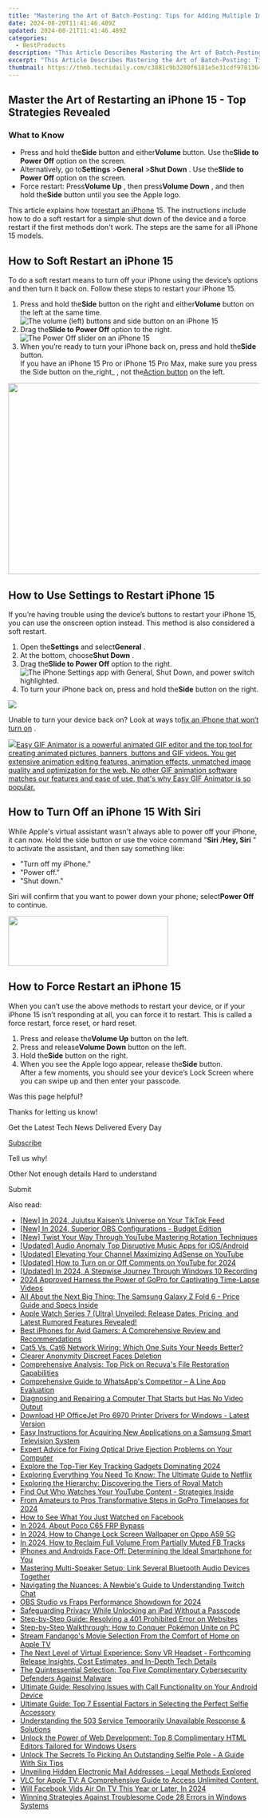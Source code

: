 ```yaml
---
title: "Mastering the Art of Batch-Posting: Tips for Adding Multiple Images on Facebook"
date: 2024-08-20T11:41:46.489Z
updated: 2024-08-21T11:41:46.489Z
categories:
  - BestProducts
description: "This Article Describes Mastering the Art of Batch-Posting: Tips for Adding Multiple Images on Facebook"
excerpt: "This Article Describes Mastering the Art of Batch-Posting: Tips for Adding Multiple Images on Facebook"
thumbnail: https://thmb.techidaily.com/c3881c9b3280f6181e5e31cdf97813641b81345019e7ba1cde62d3c30be7801d.jpg
---
```


## Master the Art of Restarting an iPhone 15 - Top Strategies Revealed
### What to Know

* Press and hold the**Side** button and either**Volume** button. Use the**Slide to Power Off** option on the screen.
* Alternatively, go to**Settings** \>**General** \>**Shut Down** . Use the**Slide to Power Off** option on the screen.
* Force restart: Press**Volume Up** , then press**Volume Down** , and then hold the**Side** button until you see the Apple logo.

 This article explains how to[restart an iPhone](https://www.lifewire.com/how-to-restart-iphone-2000288) 15\. The instructions include how to do a soft restart for a simple shut down of the device and a force restart if the first methods don't work. The steps are the same for all iPhone 15 models.

## How to Soft Restart an iPhone 15

 To do a soft restart means to turn off your iPhone using the device’s options and then turn it back on. Follow these steps to restart your iPhone 15.

1. Press and hold the**Side** button on the right and either**Volume** button on the left at the same time.  
![The volume (left) buttons and side button on an iPhone 15](https://www.lifewire.com/thmb/TmHUOU_P6SpM3wMTkgaBlQ6knbg=/1500x0/filters:no_upscale():max_bytes(150000):strip_icc():format(webp)/Side-and-Volume-buttons-on-iPhone-15-Pro-ce7f29a6f4bb4cf3bb66ea8b0b928ba3.jpg)
2. Drag the**Slide to Power Off** option to the right.  
![The Power Off slider on an iPhone 15](https://www.lifewire.com/thmb/_gkqlHLFwAAe43qTejESczVRQeE=/1500x0/filters:no_upscale():max_bytes(150000):strip_icc():format(webp)/iPhone15-Power-Off-Slider-8662940-84a3f064e5dc4278b8c8abb4a8bcbf56-a833a36d8094471694b628adb004cc60.jpg)
3. When you’re ready to turn your iPhone back on, press and hold the**Side** button.  
 If you have an iPhone 15 Pro or iPhone 15 Pro Max, make sure you press the Side button on the_right_ , not the[Action button](https://www.lifewire.com/use-action-button-on-iphone-15-pro-7972021) on the left.

<!-- affiliate ads begin -->
<a href="https://ship7com.pxf.io/c/5597632/1509856/17634" target="_top" id="1509856"><img src="//a.impactradius-go.com/display-ad/17634-1509856" border="0" alt="" width="730" height="383"/></a>
<!-- affiliate ads end -->
## How to Use Settings to Restart iPhone 15

 If you’re having trouble using the device’s buttons to restart your iPhone 15, you can use the onscreen option instead. This method is also considered a soft restart.

1. Open the**Settings** and select**General** .
2. At the bottom, choose**Shut Down** .
3. Drag the**Slide to Power Off** option to the right.  
![The iPhone Settings app with General, Shut Down, and power switch highlighted.](https://www.lifewire.com/thmb/qkqSasRdubWydWHUBG5CkQeJstI=/1500x0/filters:no_upscale():max_bytes(150000):strip_icc():format(webp)/Turn-Of-iPhone-15-Pro-in-Settings-6be83e8413504c42b9bc2f146153f7da.jpg)
4. To turn your iPhone back on, press and hold the**Side** button on the right.  
<!-- affiliate ads begin -->
<a href="https://secure.2checkout.com/order/checkout.php?PRODS=37100474&QTY=1&AFFILIATE=108875&CART=1"><img src="https://awario.com/images/pages/index/img-platform-ui-1280@1x.avif" border="0"></a>
<!-- affiliate ads end -->
 Unable to turn your device back on? Look at ways to[fix an iPhone that won’t turn on](https://www.lifewire.com/what-to-do-when-your-iphone-wont-turn-on-2000281) .

<!-- affiliate ads begin -->
<a href="https://secure.2checkout.com/order/checkout.php?PRODS=174416&QTY=1&AFFILIATE=108875&CART=1"><img src="https://www.easygifanimator.net/images/gif-animator.png" border="0">Easy GIF Animator is a powerful animated GIF editor and the top tool for creating animated pictures, banners, buttons and GIF videos. You get extensive animation editing features, animation effects, unmatched image quality and optimization for the web. No other GIF animation software matches our features and ease of use, that's why Easy GIF Animator is so popular.</a>
<!-- affiliate ads end -->
## How to Turn Off an iPhone 15 With Siri

 While Apple's virtual assistant wasn't always able to power off your iPhone, it can now. Hold the side button or use the voice command "**Siri** /**Hey, Siri** " to activate the assistant, and then say something like:

* "Turn off my iPhone."
* "Power off."
* "Shut down."

 Siri will confirm that you want to power down your phone; select**Power Off** to continue.

<!-- affiliate ads begin -->
<a href="https://godlikehost.sjv.io/c/5597632/1920054/21774" target="_top" id="1920054"><img src="//a.impactradius-go.com/display-ad/21774-1920054" border="0" alt="" width="320" height="100"/></a><img height="0" width="0" src="https://imp.pxf.io/i/5597632/1920054/21774" style="position:absolute;visibility:hidden;" border="0" />
<!-- affiliate ads end -->
## How to Force Restart an iPhone 15

 When you can’t use the above methods to restart your device, or if your iPhone 15 isn’t responding at all, you can force it to restart. This is called a force restart, force reset, or hard reset.

1. Press and release the**Volume Up** button on the left.
2. Press and release**Volume Down** button on the left.
3. Hold the**Side** button on the right.
4. When you see the Apple logo appear, release the**Side** button.  
 After a few moments, you should see your device’s Lock Screen where you can swipe up and then enter your passcode.

Was this page helpful?

Thanks for letting us know!

 Get the Latest Tech News Delivered Every Day

[Subscribe](https://www.lifewire.com/#)

Tell us why!

 Other  Not enough details  Hard to understand

 Submit

<ins class="adsbygoogle"
     style="display:block"
     data-ad-format="autorelaxed"
     data-ad-client="ca-pub-7571918770474297"
     data-ad-slot="1223367746"></ins>



<ins class="adsbygoogle"
     style="display:block"
     data-ad-client="ca-pub-7571918770474297"
     data-ad-slot="8358498916"
     data-ad-format="auto"
     data-full-width-responsive="true"></ins>

<span class="atpl-alsoreadstyle">Also read:</span>
<div><ul>
<li><a href="https://tiktok-clips.techidaily.com/new-in-2024-jujutsu-kaisens-universe-on-your-tiktok-feed/"><u>[New] In 2024, Jujutsu Kaisen’s Universe on Your TikTok Feed</u></a></li>
<li><a href="https://visual-screen-recording.techidaily.com/new-in-2024-superior-obs-configurations-budget-edition/"><u>[New] In 2024, Superior OBS Configurations - Budget Edition</u></a></li>
<li><a href="https://facebook-video-share.techidaily.com/new-twist-your-way-through-youtube-mastering-rotation-techniques/"><u>[New] Twist Your Way Through YouTube  Mastering Rotation Techniques</u></a></li>
<li><a href="https://youtube-video-recordings.techidaily.com/updated-audio-anomaly-top-disruptive-music-apps-for-iosandroid/"><u>[Updated] Audio Anomaly  Top Disruptive Music Apps for iOS/Android</u></a></li>
<li><a href="https://youtube-clips.techidaily.com/updated-elevating-your-channel-maximizing-adsense-on-youtube/"><u>[Updated] Elevating Your Channel  Maximizing AdSense on YouTube</u></a></li>
<li><a href="https://eaxpv-info.techidaily.com/updated-how-to-turn-on-or-off-comments-on-youtube-for-2024/"><u>[Updated] How to Turn on or Off Comments on YouTube for 2024</u></a></li>
<li><a href="https://vp-tips.techidaily.com/updated-in-2024-a-stepwise-journey-through-windows-10-recording/"><u>[Updated] In 2024, A Stepwise Journey Through Windows 10 Recording</u></a></li>
<li><a href="https://some-knowledge.techidaily.com/2024-approved-harness-the-power-of-gopro-for-captivating-time-lapse-videos/"><u>2024 Approved  Harness the Power of GoPro for Captivating Time-Lapse Videos</u></a></li>
<li><a href="https://tech-recovery.techidaily.com/1722891449573-all-about-the-next-big-thing-the-samsung-galaxy-z-fold-6-price-guide-and-specs-inside/"><u>All About the Next Big Thing: The Samsung Galaxy Z Fold 6 - Price Guide and Specs Inside</u></a></li>
<li><a href="https://tech-recovery.techidaily.com/apple-watch-series-7-ultra-unveiled-release-dates-pricing-and-latest-rumored-features-revealed/"><u>Apple Watch Series 7 (Ultra) Unveiled: Release Dates, Pricing, and Latest Rumored Features Revealed!</u></a></li>
<li><a href="https://tech-recovery.techidaily.com/best-iphones-for-avid-gamers-a-comprehensive-review-and-recommendations/"><u>Best iPhones for Avid Gamers: A Comprehensive Review and Recommendations</u></a></li>
<li><a href="https://tech-recovery.techidaily.com/cat5-vs-cat6-network-wiring-which-one-suits-your-needs-better/"><u>Cat5 Vs. Cat6 Network Wiring: Which One Suits Your Needs Better?</u></a></li>
<li><a href="https://extra-lessons.techidaily.com/clearer-anonymity-discreet-faces-deletion/"><u>Clearer Anonymity  Discreet Faces Deletion</u></a></li>
<li><a href="https://tech-recovery.techidaily.com/comprehensive-analysis-top-pick-on-recuvas-file-restoration-capabilities/"><u>Comprehensive Analysis: Top Pick on Recuva's File Restoration Capabilities</u></a></li>
<li><a href="https://tech-recovery.techidaily.com/comprehensive-guide-to-whatsapps-competitor-a-line-app-evaluation/"><u>Comprehensive Guide to WhatsApp's Competitor – A Line App Evaluation</u></a></li>
<li><a href="https://tech-recovery.techidaily.com/diagnosing-and-repairing-a-computer-that-starts-but-has-no-video-output/"><u>Diagnosing and Repairing a Computer That Starts but Has No Video Output</u></a></li>
<li><a href="https://tech-recovery.techidaily.com/download-hp-officejet-pro-6970-printer-drivers-for-windows-latest-version/"><u>Download HP OfficeJet Pro 6970 Printer Drivers for Windows - Latest Version</u></a></li>
<li><a href="https://tech-recovery.techidaily.com/easy-instructions-for-acquiring-new-applications-on-a-samsung-smart-television-system/"><u>Easy Instructions for Acquiring New Applications on a Samsung Smart Television System</u></a></li>
<li><a href="https://tech-recovery.techidaily.com/expert-advice-for-fixing-optical-drive-ejection-problems-on-your-computer/"><u>Expert Advice for Fixing Optical Drive Ejection Problems on Your Computer</u></a></li>
<li><a href="https://tech-recovery.techidaily.com/explore-the-top-tier-key-tracking-gadgets-dominating-2024/"><u>Explore the Top-Tier Key Tracking Gadgets Dominating 2024</u></a></li>
<li><a href="https://tech-recovery.techidaily.com/exploring-everything-you-need-to-know-the-ultimate-guide-to-netflix/"><u>Exploring Everything You Need To Know: The Ultimate Guide to Netflix</u></a></li>
<li><a href="https://tech-recovery.techidaily.com/exploring-the-hierarchy-discovering-the-tiers-of-royal-match/"><u>Exploring the Hierarchy: Discovering the Tiers of Royal Match</u></a></li>
<li><a href="https://tech-recovery.techidaily.com/find-out-who-watches-your-youtube-content-strategies-inside/"><u>Find Out Who Watches Your YouTube Content - Strategies Inside</u></a></li>
<li><a href="https://article-helps.techidaily.com/from-amateurs-to-pros-transformative-steps-in-gopro-timelapses-for-2024/"><u>From Amateurs to Pros  Transformative Steps in GoPro Timelapses for 2024</u></a></li>
<li><a href="https://facebook-videos.techidaily.com/how-to-see-what-you-just-watched-on-facebook/"><u>How to See What You Just Watched on Facebook</u></a></li>
<li><a href="https://android-frp.techidaily.com/in-2024-about-poco-c65-frp-bypass-by-drfone-android/"><u>In 2024, About Poco C65 FRP Bypass</u></a></li>
<li><a href="https://android-unlock.techidaily.com/in-2024-how-to-change-lock-screen-wallpaper-on-oppo-a59-5g-by-drfone-android/"><u>In 2024, How to Change Lock Screen Wallpaper on Oppo A59 5G</u></a></li>
<li><a href="https://facebook-video-content.techidaily.com/in-2024-how-to-reclaim-full-volume-from-partially-muted-fb-tracks/"><u>In 2024, How to Reclaim Full Volume From Partially Muted FB Tracks</u></a></li>
<li><a href="https://tech-recovery.techidaily.com/iphones-and-androids-face-off-determining-the-ideal-smartphone-for-you/"><u>IPhones and Androids Face-Off: Determining the Ideal Smartphone for You</u></a></li>
<li><a href="https://tech-recovery.techidaily.com/mastering-multi-speaker-setup-link-several-bluetooth-audio-devices-together/"><u>Mastering Multi-Speaker Setup: Link Several Bluetooth Audio Devices Together</u></a></li>
<li><a href="https://tech-recovery.techidaily.com/navigating-the-nuances-a-newbies-guide-to-understanding-twitch-chat/"><u>Navigating the Nuances: A Newbie's Guide to Understanding Twitch Chat</u></a></li>
<li><a href="https://screen-recording.techidaily.com/obs-studio-vs-fraps-performance-showdown-for-2024/"><u>OBS Studio vs Fraps  Performance Showdown for 2024</u></a></li>
<li><a href="https://tech-recovery.techidaily.com/safeguarding-privacy-while-unlocking-an-ipad-without-a-passcode/"><u>Safeguarding Privacy While Unlocking an iPad Without a Passcode</u></a></li>
<li><a href="https://tech-recovery.techidaily.com/step-by-step-guide-resolving-a-401-prohibited-error-on-websites/"><u>Step-by-Step Guide: Resolving a 401 Prohibited Error on Websites</u></a></li>
<li><a href="https://tech-recovery.techidaily.com/step-by-step-walkthrough-how-to-conquer-pokemon-unite-on-pc/"><u>Step-by-Step Walkthrough: How to Conquer Pokémon Unite on PC</u></a></li>
<li><a href="https://tech-recovery.techidaily.com/stream-fandangos-movie-selection-from-the-comfort-of-home-on-apple-tv/"><u>Stream Fandango's Movie Selection From the Comfort of Home on Apple TV</u></a></li>
<li><a href="https://tech-recovery.techidaily.com/the-next-level-of-virtual-experience-sony-vr-headset-forthcoming-release-insights-cost-estimates-and-in-depth-tech-details/"><u>The Next Level of Virtual Experience: Sony VR Headset - Forthcoming Release Insights, Cost Estimates, and In-Depth Tech Details</u></a></li>
<li><a href="https://tech-recovery.techidaily.com/the-quintessential-selection-top-five-complimentary-cybersecurity-defenders-against-malware/"><u>The Quintessential Selection: Top Five Complimentary Cybersecurity Defenders Against Malware</u></a></li>
<li><a href="https://tech-recovery.techidaily.com/ultimate-guide-resolving-issues-with-call-functionality-on-your-android-device/"><u>Ultimate Guide: Resolving Issues with Call Functionality on Your Android Device</u></a></li>
<li><a href="https://tech-recovery.techidaily.com/ultimate-guide-top-7-essential-factors-in-selecting-the-perfect-selfie-accessory/"><u>Ultimate Guide: Top 7 Essential Factors in Selecting the Perfect Selfie Accessory</u></a></li>
<li><a href="https://tech-recovery.techidaily.com/understanding-the-503-service-temporarily-unavailable-response-and-solutions/"><u>Understanding the 503 Service Temporarily Unavailable Response & Solutions</u></a></li>
<li><a href="https://tech-recovery.techidaily.com/unlock-the-power-of-web-development-top-8-complimentary-html-editors-tailored-for-windows-users/"><u>Unlock the Power of Web Development: Top 8 Complimentary HTML Editors Tailored for Windows Users</u></a></li>
<li><a href="https://tech-recovery.techidaily.com/unlock-the-secrets-to-picking-an-outstanding-selfie-pole-a-guide-with-six-tips/"><u>Unlock The Secrets To Picking An Outstanding Selfie Pole - A Guide With Six Tips</u></a></li>
<li><a href="https://tech-recovery.techidaily.com/unveiling-hidden-electronic-mail-addresses-legal-methods-explored/"><u>Unveiling Hidden Electronic Mail Addresses – Legal Methods Explored</u></a></li>
<li><a href="https://tech-recovery.techidaily.com/vlc-for-apple-tv-a-comprehensive-guide-to-access-unlimited-content/"><u>VLC for Apple TV: A Comprehensive Guide to Access Unlimited Content.</u></a></li>
<li><a href="https://facebook-clips.techidaily.com/will-facebook-vids-air-on-tv-this-year-or-later-in-2024/"><u>Will Facebook Vids Air On TV This Year or Later, In 2024</u></a></li>
<li><a href="https://tech-recovery.techidaily.com/winning-strategies-against-troublesome-code-28-errors-in-windows-systems/"><u>Winning Strategies Against Troublesome Code 28 Errors in Windows Systems</u></a></li>
</ul></div>
